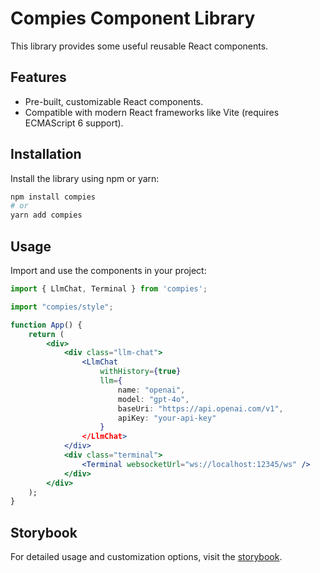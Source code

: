 # Compies Component Library

This library provides some useful reusable React components.

## Features

- Pre-built, customizable React components.
- Compatible with modern React frameworks like Vite (requires ECMAScript 6 support).

## Installation

Install the library using npm or yarn:

```bash
npm install compies
# or
yarn add compies
```

## Usage

Import and use the components in your project:

```jsx
import { LlmChat, Terminal } from 'compies';

import "compies/style";

function App() {
    return (
        <div>
            <div class="llm-chat">
                <LlmChat 
                    withHistory={true} 
                    llm={
                        name: "openai", 
                        model: "gpt-4o", 
                        baseUri: "https://api.openai.com/v1", 
                        apiKey: "your-api-key" 
                    }
                </LlmChat>
            </div>
            <div class="terminal">
                <Terminal websocketUrl="ws://localhost:12345/ws" />
            </div>
        </div>
    );
}
```

## Storybook

For detailed usage and customization options, visit the [storybook](https://compies.netlify.app).
